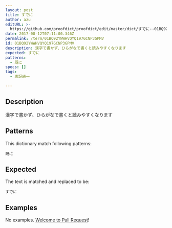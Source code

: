 ```yaml
---
layout: post
title: すでに
author: azu
editURL: >-
  https://github.com/proofdict/proofdict/edit/master/dict/すでに--01BQ92YWWHVQYQ197GCNP3GPMV.yml
date: 2017-08-12T07:11:00.346Z
permalink: /term/01BQ92YWWHVQYQ197GCNP3GPMV
id: 01BQ92YWWHVQYQ197GCNP3GPMV
description: 漢字で書かず、ひらがなで書くと読みやすくなります
expected: すでに
patterns:
  - 既に
specs: []
tags:
  - 表記統一

---
```


## Description

漢字で書かず、ひらがなで書くと読みやすくなります

## Patterns

This dictionary match following patterns:

    既に

## Expected

The text is matched and replaced to be:

    すでに

## Examples

No examples. [Welcome to Pull Request](https://github.com/jser/jser.info/edit/master/dict/すでに--01BQ92YWWHVQYQ197GCNP3GPMV.yml)!
